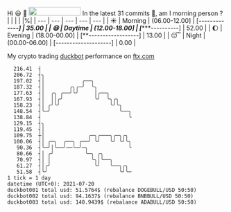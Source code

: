 Hi :smiley: :wave: <img src="https://jojoee.jojoee.com/api/utcnow" width="120" height="20">
In the latest 31 commits :bug:, am I morning person ? 
| | | | |%|
| --- | --- | --- | --- | --- |
| :sunny: | Morning | (06.00-12.00] | [*******-------------] | 35.00 |
| :satisfied: | Daytime | (12.00-18.00] | [**********----------] | 52.00 |
| :moon: | Evening | (18.00-00.00] | [**------------------] | 13.00 |
| :sleeping: | Night | (00.00-06.00] | [--------------------] | 0.00 |

My crypto trading [duckbot](https://github.com/jojoee/duckbot) performance on [ftx.com](https://ftx.com/#a=13144711)
```
  216.41  ┤
  206.72  ┤╮
  197.02  ┤│            ╭──╮
  187.32  ┤│        ╭╮╭─╯  ╰╮
  177.63  ┤│  ╭╮ ╭──╯╰╯     │╭──╮
  167.93  ┤│  ││╭╯          ╰╯  ╰╮╭╮
  158.23  ┤│ ╭╯╰╯                ╰╯╰╮
  148.54  ┤╰─╯                      ╰──╮
  138.84  ┤                            ╰
  129.15  ┤╮
  119.45  ┤│
  109.75  ┼│              ╭─╮╭───╮╭─╮╭╮
  100.06  ┤│ ╭─╮  ╭──╮ ╭──╯ ╰╯   ╰╯ ╰╯╰╮
   90.36  ┤╰─╯│╰──╯──╰─╯─╮             ╰
   80.66  ┤│ ╭╯          ╰─╮ ╭╮
   70.97  ┤│ │             ╰╮│╰──╮
   61.27  ┤│╭╯              ╰╯   ╰──╮╭╮
   51.58  ┤╰╯                       ╰╯╰─
1 tick = 1 day
datetime (UTC+0): 2021-07-20
duckbot001 total usd: 51.5764$ (rebalance DOGEBULL/USD 50:50)
duckbot002 total usd: 94.1637$ (rebalance BNBBULL/USD 50:50)
duckbot003 total usd: 140.9439$ (rebalance ADABULL/USD 50:50)
```

